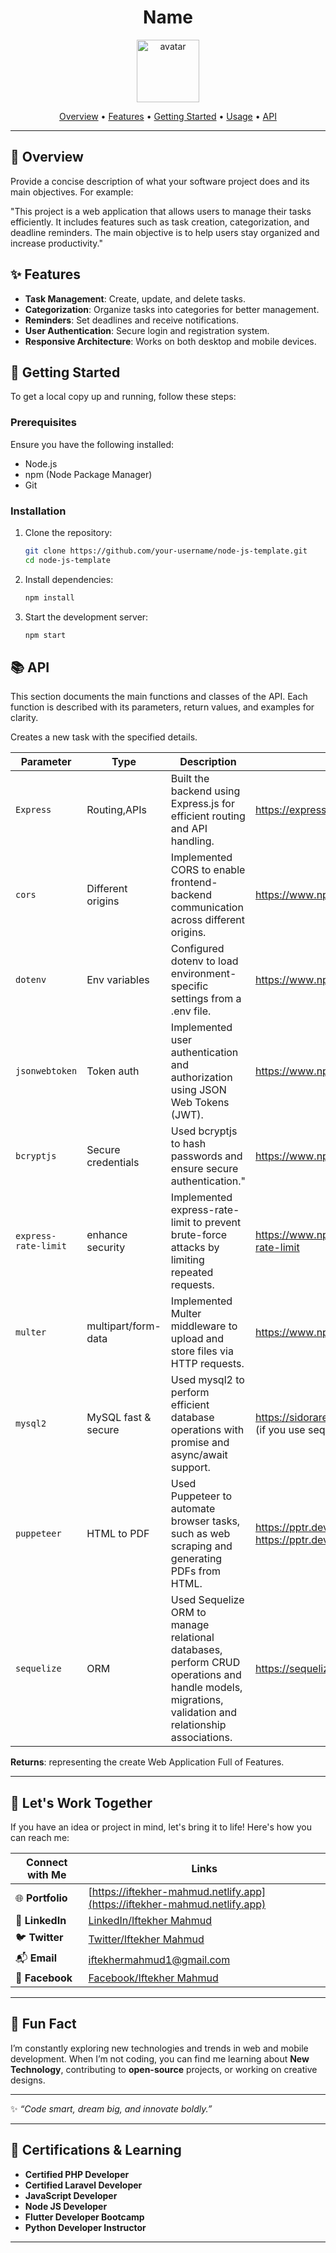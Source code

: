 <div align="center">
    
  # Name
  
  <img src="https://api.dicebear.com/9.x/icons/svg?seed=Midnight&backgroundColor[]&icon=lightbulb" height="100" alt="avatar" />
  
  [Overview](#🎯-overview) •
  [Features](#✨-features) •
  [Getting Started](#🚀-getting-started) •
  [Usage](#📘-usage) •
  [API](#📚-api)
  
  </div>
  
  ---
  
  ## 🎯 Overview
  
  Provide a concise description of what your software project does and its main objectives. For example:
  
  "This project is a web application that allows users to manage their tasks efficiently. It includes features such as task creation, categorization, and deadline reminders. The main objective is to help users stay organized and increase productivity."
  
  ## ✨ Features
  
  - **Task Management**: Create, update, and delete tasks.
  - **Categorization**: Organize tasks into categories for better management.
  - **Reminders**: Set deadlines and receive notifications.
  - **User Authentication**: Secure login and registration system.
  - **Responsive Architecture**: Works on both desktop and mobile devices.
  
  ## 🚀 Getting Started
  
  To get a local copy up and running, follow these steps:
  
  ### Prerequisites
  
  Ensure you have the following installed:
  
  - Node.js
  - npm (Node Package Manager)
  - Git
  
  ### Installation
  
  1. Clone the repository:
  
     ```bash
     git clone https://github.com/your-username/node-js-template.git
     cd node-js-template
     ```
  
  2. Install dependencies:
  
     ```bash
     npm install
     ```
  
  3. Start the development server:
     ```bash
     npm start
     ```
  

  ## 📚 API
  
  This section documents the main functions and classes of the API. Each function is described with its parameters, return values, and examples for clarity.
  
  
  Creates a new task with the specified details.
  
  | Parameter  | Type         | Description    | Docs Link |
  | ---------- | ------       | ---------------------------------------------  | --------------------------------------------- |
  | `Express`  | Routing,APIs | Built the backend using Express.js for efficient routing and API handling.| https://expressjs.com/en/5x/api.html |
  | `cors` |Different origins | Implemented CORS to enable frontend-backend communication across different origins.| https://www.npmjs.com/package/cors |
  | `dotenv`  | Env variables      | Configured dotenv to load environment-specific settings from a .env file.| https://www.npmjs.com/package/dotenv |
  | `jsonwebtoken`  | Token auth   | Implemented user authentication and authorization using JSON Web Tokens (JWT).| https://www.npmjs.com/package/jsonwebtoken |
  | `bcryptjs`  | Secure credentials | Used bcryptjs to hash passwords and ensure secure authentication." | https://www.npmjs.com/package/bcryptjs |
  | `express-rate-limit`  | enhance security | Implemented express-rate-limit to prevent brute-force attacks by limiting repeated requests.| https://www.npmjs.com/package/express-rate-limit |
  | `multer`  | multipart/form-data | Implemented Multer middleware to upload and store files via HTTP requests.| https://www.npmjs.com/package/multer |
  | `mysql2`  | MySQL fast & secure | Used mysql2 to perform efficient database operations with promise and async/await support.| https://sidorares.github.io/node-mysql2/docs (if you use sequelize then not need) |
  | `puppeteer`  | HTML to PDF | Used Puppeteer to automate browser tasks, such as web scraping and generating PDFs from HTML.| https://pptr.dev/guides/pdf-generation https://pptr.dev/api/puppeteer.page.setcontent |
  | `sequelize`  | ORM | Used Sequelize ORM to manage relational databases, perform CRUD operations and handle models, migrations, validation and relationship associations.| https://sequelize.org/docs/v6/getting-started/ |

  **Returns**: representing the create Web Application Full of Features.
  
---

## 💼 **Let's Work Together**  
If you have an idea or project in mind, let's bring it to life! Here's how you can reach me:  

| **Connect with Me**         | **Links**                                                   |  
|-----------------------------|-------------------------------------------------------------|  
| 🌐 **Portfolio**             | [https://iftekher-mahmud.netlify.app](https://iftekher-mahmud.netlify.app) |  
| 💼 **LinkedIn**              | [LinkedIn/Iftekher Mahmud](https://www.linkedin.com/in/iftekhermahmud1/)                                    |  
| 🐦 **Twitter**               | [Twitter/Iftekher Mahmud](https://x.com/iftekher2108)                                     |  
| 📬 **Email**                 | [iftekhermahmud1@gmail.com](mailto:iftekhermahmud1@gmail.com)               |  
| 🎴 **Facebook**                 | [Facebook/Iftekher Mahmud](https://www.facebook.com/mdiftekher.mahmud)               |  

---

## 🚀 **Fun Fact**  
I’m constantly exploring new technologies and trends in web and mobile development. When I’m not coding, you can find me learning about **New Technology**, contributing to **open-source** projects, or working on creative designs.  

---

✨ _“Code smart, dream big, and innovate boldly.”_  

---

## 📄 **Certifications & Learning**  
- **Certified PHP Developer**  
- **Certified Laravel Developer**   
- **JavaScript Developer**
- **Node JS Developer**
- **Flutter Developer Bootcamp**
- **Python Developer Instructor** 

---

